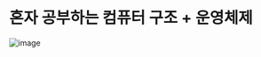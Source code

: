 # 혼자 공부하는 컴퓨터 구조 + 운영체제

![image](https://github.com/BinaryHyeok/Baekjoon-APS/assets/94176133/fa545ae0-f7aa-4df5-915c-e2dc121a1970)
